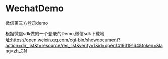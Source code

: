 # WechatDemo
微信第三方登录demo

根据微信sdk做的一个登录的Demo,微信sdk下载地址:https://open.weixin.qq.com/cgi-bin/showdocument?action=dir_list&t=resource/res_list&verify=1&id=open1419319164&token=&lang=zh_CN
